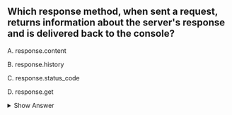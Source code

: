 ## Which response method, when sent a request, returns information about the server's response and is delivered back to the console? 
 
A. response.content

B. response.history

C. response.status_code 

D. response.get 

<details>
<summary>Show Answer</summary>

---

The `response.content` method in a HTTP response object (often returned by HTTP client libraries like the `requests` library in Python) returns the raw binary content of the response. This content includes the data sent by the server as a response to the request.

However, if you are interested in detailed information about the response, including headers, status code, redirection history, and other metadata, the `response` object itself (without `.content`) provides this information. The correct method to obtain the status code from the response object is `response.status_code`.

Let's briefly explain the other options:

B. response.history: This attribute of a response object contains a list of response objects that were generated in handling the redirections. It's particularly useful when a series of redirects are followed.

C. response.status_code: This attribute of a response object contains the HTTP status code returned by the server. It's used to check whether the request was successful (e.g., 200 for "OK"), informational, or an error (e.g., 404 for "Not Found").

D. response.get: This is not a standard method in the `response` object. The `requests` library in Python does provide a `.get()` method to send a GET request, but it's used on the request side, not on the response side. It's used like `requests.get(url)` to send a GET request to the specified URL.

So, for receiving information about the server's response and its content in binary form, the correct option is A. `response.content`.

**A. response.content (CORRECT)**
</details>
